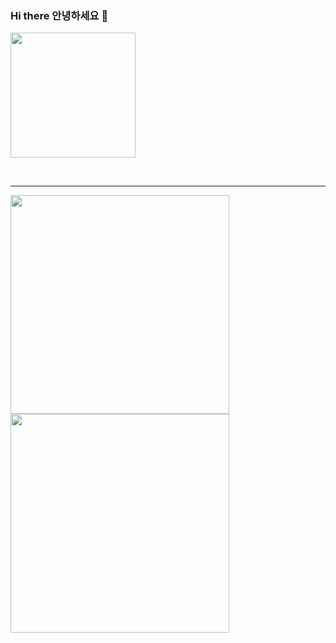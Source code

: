 <!-- introduce -->
### Hi there 안녕하세요 👋
<a href="https://github.com/jaeyumn"><img src="./static/giphy.gif" width="200"/></a>

<br/>

<!-- Skill Stack -->
<!-- ## ⚙️ Skill
<div align="">
  <img src="https://img.shields.io/badge/Java-437291?style=flat-square&logo=OpenJDK&logoColor=white"/>
  <img src="https://img.shields.io/badge/Spring Boot-6DB33F?style=flat-square&logo=springboot&logoColor=white"/>
  <img src="https://img.shields.io/badge/MySQL-4479A1?style=flat-square&logo=mysql&logoColor=white"/>
  <img src="https://img.shields.io/badge/AWS-232F3E?style=flat-square&logo=amazonaws&logoColor=white"/>
</div>

<br/>

<div align="">
  studying these days.. 
  <br/>
  <img src="https://img.shields.io/badge/React-61DAFB?style=flat-square&logo=react&logoColor=white"/>
</div>

<br/>
-->
<hr>

<img align="center" src="http://mazassumnida.wtf/api/v2/generate_badge?boj=wkdrngodsla" width="350" height="auto" />
<img align="center" src="https://github-readme-stats.vercel.app/api/top-langs/?username=jaeyumn&layout=compact" width="350" height="auto" />

